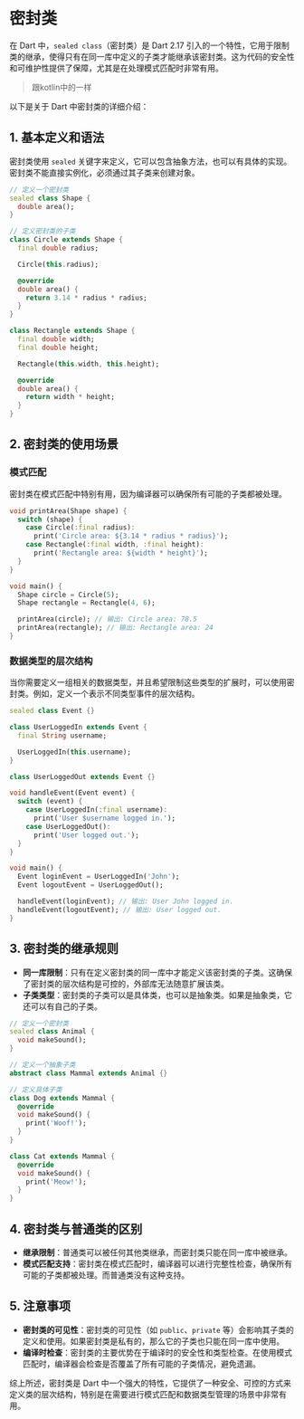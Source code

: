 # 密封类

在 Dart 中，`sealed class`（密封类）是 Dart 2.17 引入的一个特性，它用于限制类的继承，使得只有在同一库中定义的子类才能继承该密封类。这为代码的安全性和可维护性提供了保障，尤其是在处理模式匹配时非常有用。
>跟kotlin中的一样

以下是关于 Dart 中密封类的详细介绍：

## 1. 基本定义和语法

密封类使用 `sealed` 关键字来定义，它可以包含抽象方法，也可以有具体的实现。密封类不能直接实例化，必须通过其子类来创建对象。

```dart
// 定义一个密封类
sealed class Shape {
  double area();
}

// 定义密封类的子类
class Circle extends Shape {
  final double radius;

  Circle(this.radius);

  @override
  double area() {
    return 3.14 * radius * radius;
  }
}

class Rectangle extends Shape {
  final double width;
  final double height;

  Rectangle(this.width, this.height);

  @override
  double area() {
    return width * height;
  }
}
```

## 2. 密封类的使用场景

### 模式匹配

密封类在模式匹配中特别有用，因为编译器可以确保所有可能的子类都被处理。

```dart
void printArea(Shape shape) {
  switch (shape) {
    case Circle(:final radius):
      print('Circle area: ${3.14 * radius * radius}');
    case Rectangle(:final width, :final height):
      print('Rectangle area: ${width * height}');
  }
}

void main() {
  Shape circle = Circle(5);
  Shape rectangle = Rectangle(4, 6);

  printArea(circle); // 输出: Circle area: 78.5
  printArea(rectangle); // 输出: Rectangle area: 24
}
```

### 数据类型的层次结构

当你需要定义一组相关的数据类型，并且希望限制这些类型的扩展时，可以使用密封类。例如，定义一个表示不同类型事件的层次结构。

```dart
sealed class Event {}

class UserLoggedIn extends Event {
  final String username;

  UserLoggedIn(this.username);
}

class UserLoggedOut extends Event {}

void handleEvent(Event event) {
  switch (event) {
    case UserLoggedIn(:final username):
      print('User $username logged in.');
    case UserLoggedOut():
      print('User logged out.');
  }
}

void main() {
  Event loginEvent = UserLoggedIn('John');
  Event logoutEvent = UserLoggedOut();

  handleEvent(loginEvent); // 输出: User John logged in.
  handleEvent(logoutEvent); // 输出: User logged out.
}
```

## 3. 密封类的继承规则

- **同一库限制**：只有在定义密封类的同一库中才能定义该密封类的子类。这确保了密封类的层次结构是可控的，外部库无法随意扩展该类。
- **子类类型**：密封类的子类可以是具体类，也可以是抽象类。如果是抽象类，它还可以有自己的子类。

```dart
// 定义一个密封类
sealed class Animal {
  void makeSound();
}

// 定义一个抽象子类
abstract class Mammal extends Animal {}

// 定义具体子类
class Dog extends Mammal {
  @override
  void makeSound() {
    print('Woof!');
  }
}

class Cat extends Mammal {
  @override
  void makeSound() {
    print('Meow!');
  }
}
```

## 4. 密封类与普通类的区别

- **继承限制**：普通类可以被任何其他类继承，而密封类只能在同一库中被继承。
- **模式匹配支持**：密封类在模式匹配时，编译器可以进行完整性检查，确保所有可能的子类都被处理。而普通类没有这种支持。

## 5. 注意事项

- **密封类的可见性**：密封类的可见性（如 `public`、`private` 等）会影响其子类的定义和使用。如果密封类是私有的，那么它的子类也只能在同一库中使用。
- **编译时检查**：密封类的主要优势在于编译时的安全性和类型检查。在使用模式匹配时，编译器会检查是否覆盖了所有可能的子类情况，避免遗漏。

综上所述，密封类是 Dart 中一个强大的特性，它提供了一种安全、可控的方式来定义类的层次结构，特别是在需要进行模式匹配和数据类型管理的场景中非常有用。
